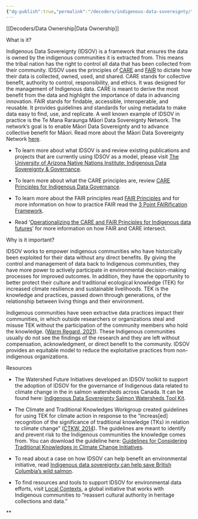 ```yaml
---
{"dg-publish":true,"permalink":"/decoders/indigenous-data-sovereignty/"}
---
```


[[Decoders/Data Ownership\|Data Ownership]]


What is it?

Indigenous Data Sovereignty (IDSOV) is a framework that ensures the data is owned by the indigenous communities it is extracted from. This means the tribal nation has the right to control all data that has been collected from their community. IDSOV uses the principles of [CARE](https://ardc.edu.au/resource/the-care-principles/) and [FAIR](https://snd.se/en/manage-data/prepare-and-share/FAIR-data-principles) to dictate how their data is collected, owned, used, and shared. CARE stands for collective benefit, authority to control, responsibility, and ethics. It was designed for the management of Indigenous data. CARE is meant to derive the most benefit from the data and highlight the importance of data in advancing innovation. FAIR stands for findable, accessible, interoperable, and reusable. It provides guidelines and standards for using metadata to make data easy to find, use, and replicate. A well known example of IDSOV in practice is the Te Mana Raraunga Māori Data Sovereignty Network. The network’s goal is to enable Māori Data Sovereignty and to advance collective benefit for Māori. Read more about the Māori Data Sovereignty Network [here](https://www.temanararaunga.maori.nz/). 

- To learn more about what IDSOV is and review existing publications and projects that are currently using IDSOV as a model, please visit [The University of Arizona Native Nations Institute: Indigenous Data Sovereignty & Governance](https://nni.arizona.edu/our-work/research-policy-analysis/indigenous-data-sovereignty-governance). 
    
- To learn more about what the CARE principles are, review [CARE Principles for Indigenous Data Governance](https://static1.squarespace.com/static/5d3799de845604000199cd24/t/5d79c383e904c741c9e9cd86/1568260995760/CARE+Principles+for+Indigenous+Data+Governance_FINAL_Sept+06+2019.pdf). 
    
- To learn more about the FAIR principles read [FAIR Principles](https://www.go-fair.org/fair-principles/) and for more information on how to practice FAIR read the [3 Point FAIRification Framework](https://www.go-fair.org/how-to-go-fair/).
    
- Read ‘[Operationalizing the CARE and FAIR Principles for Indigenous data futures](https://www.nature.com/articles/s41597-021-00892-0#Sec7)’ for more information on how FAIR and CARE intersect. 
    

  

Why is it important?

IDSOV works to empower indigenous communities who have historically been exploited for their data without any direct benefits. By giving the control and management of data back to Indigenous communities, they have more power to actively participate in environmental decision-making processes for improved outcomes. In addition, they have the opportunity to better protect their culture and traditional ecological knowledge (TEK) for increased climate resilience and sustainable livelihoods. TEK is the knowledge and practices, passed down through generations, of the relationship between living things and their environment. 

Indigenous communities have seen extractive data practices impact their communities, in which outside researchers or organizations steal and misuse TEK without the participation of the community members who hold the knowledge. ([Warm Regard, 2021](https://ourwarmregards.medium.com/indigenous-climate-knowledges-and-data-sovereignty-4fc756b9476e)). These Indigenous communities usually do not see the findings of the research and they are left without compensation, acknowledgment, or direct benefit to the community. IDSOV provides an equitable model to reduce the exploitative practices from non-indigenous organizations. 

  

Resources

- The Watershed Future Initiatives developed an IDSOV toolkit to support the adoption of IDSOV for the governance of Indigenous data related to climate change in the in salmon watersheds across Canada. It can be found here: [Indigenous Data Sovereignty Salmon Watersheds Tool Kit](https://www.watershedfuturesinitiative.com/_files/ugd/54efec_23457de908604ab7bf0bdd0454384a59.pdf).
    
- The Climate and Traditional Knowledges Workgroup created guidelines for using TEK for climate action in response to the “increas[ed] recognition of the significance of traditional knowledge (TKs) in relation to climate change” ([CTKW, 2014](https://climatetkw.wordpress.com/guidelines/)). The guidelines are meant to identify and prevent risk to the Indigenous communities the knowledge comes from. You can download the guideline here: [Guidelines for Considering Traditional Knowledges in Climate Change Initiatives](https://climatetkw.wordpress.com/guidelines/).
    
- To read about a case on how IDSOV can help benefit an environmental initiative, read [Indigenous data sovereignty can help save British Columbia’s wild salmon](https://theconversation.com/indigenous-data-sovereignty-can-help-save-british-columbias-wild-salmon-229564#:~:text=Republish%20our%20articles%20for%20free,under%20a%20Creative%20Commons%20license.&text=Non%2DIndigenous%20scientists%20increasingly%20realize,for%20successful%20collaborations%20and%20conservation). 
    
- To find resources and tools to support IDSOV for environmental data efforts, visit [Local Contexts](https://localcontexts.org/), a global initiative that works with Indigenous communities to “reassert cultural authority in heritage collections and data.”
    

  
**